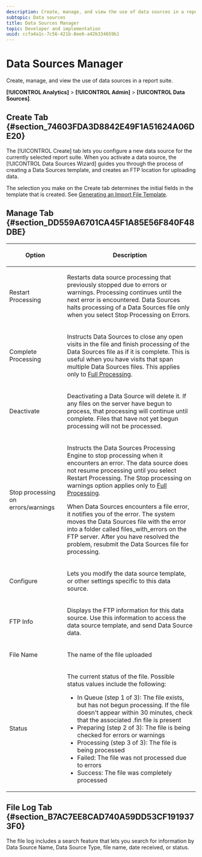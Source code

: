 ```yaml
---
description: Create, manage, and view the use of data sources in a report suite.
subtopic: Data sources
title: Data Sources Manager
topic: Developer and implementation
uuid: ccfa4a1c-7c56-421b-8ee6-a42b334659b1
---
```


# Data Sources Manager

Create, manage, and view the use of data sources in a report suite.

 **[!UICONTROL Analytics]** > **[!UICONTROL Admin]** > **[!UICONTROL Data Sources]**.

## Create Tab {#section_74603FDA3D8842E49F1A51624A06DE20}

The [!UICONTROL Create] tab lets you configure a new data source for the currently selected report suite. When you activate a data source, the [!UICONTROL Data Sources Wizard] guides you through the process of creating a Data Sources template, and creates an FTP location for uploading data.

The selection you make on the Create tab determines the initial fields in the template that is created. See [Generating an Import File Template](/help/import/c-data-sources/datasrc-template/t-datasrc-creating-data-sources-file.md).

## Manage Tab {#section_DD559A6701CA45F1A85E56F840F48DBE}

<table id="table_F74696EC855441328CFE0BF49C20D9B0"> 
 <thead> 
  <tr> 
   <th colname="col1" class="entry"> <p>Option </p> </th> 
   <th colname="col2" class="entry"> <p>Description </p> </th> 
  </tr> 
 </thead>
 <tbody> 
  <tr> 
   <td colname="col1"> <p>Restart Processing </p> </td> 
   <td colname="col2"> <p>Restarts data source processing that previously stopped due to errors or warnings. Processing continues until the next error is encountered. Data Sources halts processing of a Data Sources file only when you select <span class="uicontrol"> Stop Processing on Errors</span>. </p> </td> 
  </tr> 
  <tr> 
   <td colname="col1"> <p>Complete Processing </p> </td> 
   <td colname="col2"> <p>Instructs Data Sources to close any open visits in the file and finish processing of the Data Sources file as if it is complete. This is useful when you have visits that span multiple Data Sources files. This applies only to <a href="/help/import/c-data-sources/c-datasrc-types/datasrc-full-processing.md"   > Full Processing</a>. </p> </td> 
  </tr> 
  <tr> 
   <td colname="col1"> <p>Deactivate </p> </td> 
   <td colname="col2"> <p> Deactivating a Data Source will delete it. If any files on the server have begun to process, that processing will continue until complete. Files that have not yet begun processing will not be processed. </p> </td> 
  </tr> 
  <tr> 
   <td colname="col1"> <p>Stop processing on errors/warnings </p> </td> 
   <td colname="col2"> <p> Instructs the Data Sources Processing Engine to stop processing when it encounters an error. The data source does not resume processing until you select Restart Processing. The Stop processing on warnings option applies only to <a href="/help/import/c-data-sources/c-datasrc-types/datasrc-full-processing.md"   > Full Processing</a>. </p> <p>When Data Sources encounters a file error, it notifies you of the error. The system moves the Data Sources file with the error into a folder called <span class="filepath"> files_with_errors</span> on the FTP server. After you have resolved the problem, resubmit the Data Sources file for processing. </p> </td> 
  </tr> 
  <tr> 
   <td colname="col1"> <p>Configure </p> </td> 
   <td colname="col2"> <p>Lets you modify the data source template, or other settings specific to this data source. </p> </td> 
  </tr> 
  <tr> 
   <td colname="col1"> <p>FTP Info </p> </td> 
   <td colname="col2"> <p>Displays the FTP information for this data source. Use this information to access the data source template, and send Data Source data. </p> </td> 
  </tr> 
  <tr> 
   <td colname="col1"> <p>File Name </p> </td> 
   <td colname="col2"> <p>The name of the file uploaded </p> </td> 
  </tr> 
  <tr> 
   <td colname="col1"> <p>Status </p> </td> 
   <td colname="col2"> <p> The current status of the file. Possible status values include the following: </p> 
    <ul id="ul_56A0BF8C1BE249F6BB39B0D11DA3997F"> 
     <li id="li_BAB359E08EDE4E0298C0362258789603">In Queue (step 1 of 3): The file exists, but has not begun processing. If the file doesn't appear within 30 minutes, check that the associated <span class="filepath"> .fin</span> file is present </li> 
     <li id="li_A09A14F42CB74F01B694799740B3DA17">Preparing (step 2 of 3): The file is being checked for errors or warnings </li> 
     <li id="li_793FDCDB64CF434D82CAF5B6E9BDE557">Processing (step 3 of 3): The file is being processed </li> 
     <li id="li_1D8C4B241FF0453EAF7DDFD8354C5573">Failed: The file was not processed due to errors </li> 
     <li id="li_A52507602FB4492B83A70AF6449A539A">Success: The file was completely processed </li> 
    </ul> </td> 
  </tr> 
 </tbody> 
</table>

## File Log Tab {#section_B7AC7EE8CAD740A59DD53CF1919373F0}

The file log includes a search feature that lets you search for information by Data Source Name, Data Source Type, file name, date received, or status.
